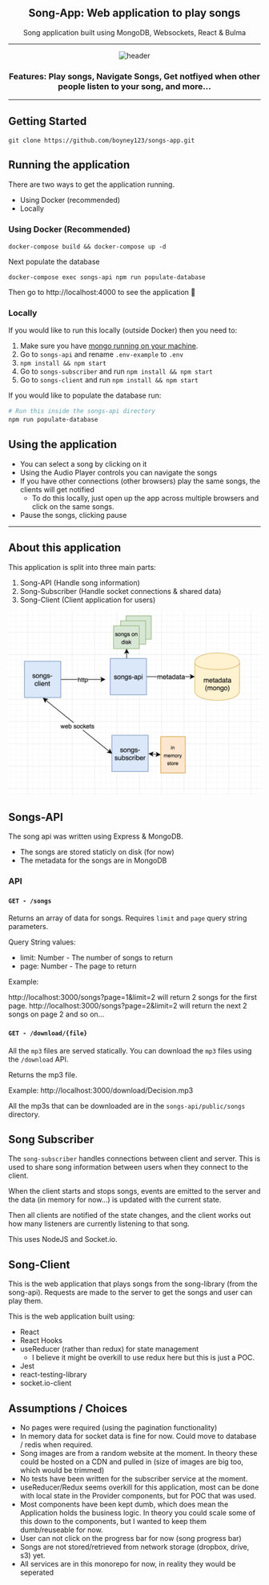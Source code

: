 <div align="center">

<h2>Song-App: Web application to play songs</h2>
<p>Song application built using MongoDB, Websockets, React & Bulma</>

  <hr />

<img alt="header" src="./images/demo.png" />

<h3>Features: Play songs, Navigate Songs, Get notfiyed when other people listen to your song, and more...</h3>

</div>

<hr/>

## Getting Started

```
git clone https://github.com/boyney123/songs-app.git
```

## Running the application

There are two ways to get the application running.

- Using Docker (recommended)
- Locally

### Using Docker (Recommended)

```
docker-compose build && docker-compose up -d
```

Next populate the database

```
docker-compose exec songs-api npm run populate-database
```

Then go to http://localhost:4000 to see the application 🎉

### Locally

If you would like to run this locally (outside Docker) then you need to:

1. Make sure you have [mongo running on your machine](https://docs.mongodb.com/manual/installation/).
2. Go to `songs-api` and rename `.env-example` to `.env`
3. `npm install && npm start`
4. Go to `songs-subscriber` and run `npm install && npm start`
5. Go to `songs-client` and run `npm install && npm start`

If you would like to populate the database run:

```sh
# Run this inside the songs-api directory
npm run populate-database
```

## Using the application

- You can select a song by clicking on it
- Using the Audio Player controls you can navigate the songs
- If you have other connections (other browsers) play the same songs, the clients will get notified
  - To do this locally, just open up the app across multiple browsers and click on the same songs.
- Pause the songs, clicking pause

---

## About this application

This application is split into three main parts:

1. Song-API (Handle song information)
2. Song-Subscriber (Handle socket connections & shared data)
3. Song-Client (Client application for users)

<img alt="header" src="./images/architecture.png" />

## Songs-API

The song api was written using Express & MongoDB.

- The songs are stored staticly on disk (for now)
- The metadata for the songs are in MongoDB

### API

#### `GET - /songs`

Returns an array of data for songs. Requires `limit` and `page` query string parameters.

Query String values:

- limit: Number - The number of songs to return
- page: Number - The page to return

Example:

http://localhost:3000/songs?page=1&limit=2 will return 2 songs for the first page. http://localhost:3000/songs?page=2&limit=2 will return the next 2 songs on page 2 and so on...

#### `GET - /download/{file}`

All the `mp3` files are served statically. You can download the `mp3` files using the `/download` API.

Returns the mp3 file.

Example: http://localhost:3000/download/Decision.mp3

All the mp3s that can be downloaded are in the `songs-api/public/songs` directory.

## Song Subscriber

The `song-subscriber` handles connections between client and server. This is used to share song information between users when they connect to the client.

When the client starts and stops songs, events are emitted to the server and the data (in memory for now...) is updated with the current state.

Then all clients are notified of the state changes, and the client works out how many listeners are currently listening to that song.

This uses NodeJS and Socket.io.

## Song-Client

This is the web application that plays songs from the song-library (from the song-api). Requests are made to the server to get the songs and user can play them.

This is the web application built using:

- React
- React Hooks
- useReducer (rather than redux) for state management
  - I believe it might be overkill to use redux here but this is just a POC.
- Jest
- react-testing-library
- socket.io-client

## Assumptions / Choices

- No pages were required (using the pagination functionality)
- In memory data for socket data is fine for now. Could move to database / redis when required.
- Song images are from a random website at the moment. In theory these could be hosted on a CDN and pulled in (size of images are big too, which would be trimmed)
- No tests have been written for the subscriber service at the moment.
- useReducer/Redux seems overkill for this application, most can be done with local state in the Provider components, but for POC that was used.
- Most components have been kept dumb, which does mean the Application holds the business logic. In theory you could scale some of this down to the components, but I wanted to keep them dumb/reuseable for now.
- User can not click on the progress bar for now (song progress bar)
- Songs are not stored/retrieved from network storage (dropbox, drive, s3) yet.
- All services are in this monorepo for now, in reality they would be seperated

